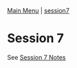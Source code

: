 [Main Menu](../../sessions/README.md) | [session7](../session7/) 

# Session 7

See [Session 7 Notes](../session7/docs/sessionNotes.md)